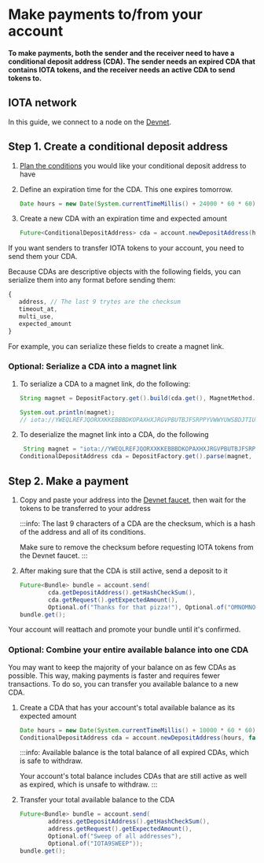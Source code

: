 # Make payments to/from your account

**To make payments, both the sender and the receiver need to have a conditional deposit address (CDA). The sender needs an expired CDA that contains IOTA tokens, and the receiver needs an active CDA to send tokens to.**

## IOTA network

In this guide, we connect to a node on the [Devnet](root://getting-started/0.1/network/iota-networks.md#devnet).

## Step 1. Create a conditional deposit address

1. [Plan the conditions](../introduction/overview.md#advice-for-creating-cdas) you would like your conditional deposit address to have

2. Define an expiration time for the CDA. This one expires tomorrow.

    ```java
    Date hours = new Date(System.currentTimeMillis() + 24000 * 60 * 60);

    ```

2. Create a new CDA with an expiration time and expected amount

    ```java
    Future<ConditionalDepositAddress> cda = account.newDepositAddress(hours, false, 1000).get();
    ```

If you want senders to transfer IOTA tokens to your account, you need to send them your CDA.

Because CDAs are descriptive objects with the following fields, you can serialize them into any format before sending them:

```js
{
   address, // The last 9 trytes are the checksum
   timeout_at,
   multi_use,
   expected_amount
}
```

For example, you can serialize these fields to create a magnet link.

### Optional: Serialize a CDA into a magnet link

1. To serialize a CDA to a magnet link, do the following:

    ```java
    String magnet = DepositFactory.get().build(cda.get(), MagnetMethod.class);

    System.out.println(magnet);
    // iota://YWEQLREFJQORXXKKEBBBDKOPAXHXJRGVPBUTBJFSRPPYVWWYUWSBDJTIUBJVFREXEAUZWRICKH9VBSQE9KPNLTCLNC/?timeout_at=1554472983208&multi_use=false&expected_amount=1000
    ```

2. To deserialize the magnet link into a CDA, do the following

    ```java
     String magnet = "iota://YWEQLREFJQORXXKKEBBBDKOPAXHXJRGVPBUTBJFSRPPYVWWYUWSBDJTIUBJVFREXEAUZWRICKH9VBSQE9KPNLTCLNC/?timeout_at=1554472983208&multi_use=false&expected_amount=1000";
    ConditionalDepositAddress cda = DepositFactory.get().parse(magnet, MagnetMethod.class);
    ```

## Step 2. Make a payment

1. Copy and paste your address into the [Devnet faucet](https://faucet.devnet.iota.org), then wait for the tokens to be transferred to your address

    :::info:
    The last 9 characters of a CDA are the checksum, which is a hash of the address and all of its conditions.

    Make sure to remove the checksum before requesting IOTA tokens from the Devnet faucet.
    :::


2. After making sure that the CDA is still active, send a deposit to it

    ```java
    Future<Bundle> bundle = account.send(
            cda.getDepositAddress().getHashCheckSum(),
            cda.getRequest().getExpectedAmount(),
            Optional.of("Thanks for that pizza!"), Optional.of("OMNOMNOM"));
    bundle.get();
    ```

Your account will reattach and promote your bundle until it's confirmed.

### Optional: Combine your entire available balance into one CDA

You may want to keep the majority of your balance on as few CDAs as possible. This way, making payments is faster and requires fewer transactions. To do so, you can transfer you available balance to a new CDA.

1. Create a CDA that has your account's total available balance as its expected amount

    ```java
	Date hours = new Date(System.currentTimeMillis() + 10000 * 60 * 60);
    ConditionalDepositAddress cda = account.newDepositAddress(hours, false, account.availableBalance()).get();
    ```

    :::info:
    Available balance is the total balance of all expired CDAs, which is safe to withdraw.

    Your account's total balance includes CDAs that are still active as well as expired, which is unsafe to withdraw.
    :::

2. Transfer your total available balance to the CDA

    ```java
    Future<Bundle> bundle = account.send(
            address.getDepositAddress().getHashCheckSum(),
            address.getRequest().getExpectedAmount(),
            Optional.of("Sweep of all addresses"),
            Optional.of("IOTA9SWEEP"));
    bundle.get();
    ```
